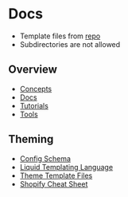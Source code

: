 # Docs
- Template files from [repo](https://github.com/Shopify/themekit/tree/master/theme-template/templates)
- Subdirectories are not allowed

## Overview
- [Concepts](https://shopify.dev/concepts)
- [Docs](https://shopify.dev/docs)
- [Tutorials](https://shopify.dev/tutorials)
- [Tools](https://shopify.dev/tools)

## Theming
- [Config Schema](https://shopify.dev/docs/themes/settings)
- [Liquid Templating Language](https://shopify.dev/docs/themes/liquid/reference)
- [Theme Template Files](https://shopify.dev/docs/themes/files)
- [Shopify Cheat Sheet](https://www.shopify.com/partners/shopify-cheat-sheet)